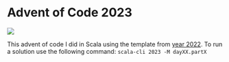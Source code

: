 # Advent of Code 2023

![](https://img.shields.io/badge/stars%20⭐-8-yellow)

This advent of code I did in Scala using the template from [year 2022](https://github.com/scalacenter/scala-advent-of-code/tree/main/2022).
To run a solution use the following command: `scala-cli 2023 -M dayXX.partX`

